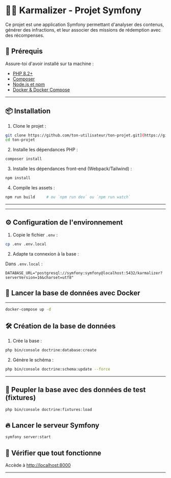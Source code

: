 # 🧘‍♂️ Karmalizer - Projet Symfony

Ce projet est une application Symfony permettant d'analyser des contenus, générer des infractions, et leur associer des missions de rédemption avec des récompenses.

## 🚀 Prérequis

Assure-toi d'avoir installé sur ta machine :

- [PHP 8.2+](https://www.php.net/)
- [Composer](https://getcomposer.org/)
- [Node.js et npm](https://nodejs.org/)
- [Docker & Docker Compose](https://www.docker.com/)

---

## 📦 Installation

1. Clone le projet :

```bash
git clone https://github.com/ton-utilisateur/ton-projet.git](https://github.com/rosves/Karmalizer.git
cd ton-projet
```

2. Installe les dépendances PHP :

```bash
composer install
```

3. Installe les dépendances front-end (Webpack/Tailwind) :

```bash
npm install
```

4. Compile les assets :

```bash
npm run build     # ou `npm run dev` ou `npm run watch`
```

---

---

## ⚙️ Configuration de l'environnement

1. Copie le fichier `.env` :

```bash
cp .env .env.local
```

2. Adapte ta connexion à la base :

Dans `.env.local` :

```dotenv
DATABASE_URL="postgresql://symfony:symfony@localhost:5432/karmalizer?serverVersion=16&charset=utf8"
```

## 🐳 Lancer la base de données avec Docker

---


```bash
docker-compose up -d
```

## 🛠️ Création de la base de données

1. Crée la base :

```bash
php bin/console doctrine:database:create
```

2. Génère le schéma :

```bash
php bin/console doctrine:schema:update --force
```

---

## 🌱 Peupler la base avec des données de test (fixtures)

```bash
php bin/console doctrine:fixtures:load
```

## 🔥 Lancer le serveur Symfony

```bash
symfony server:start
```

## 🧪 Vérifier que tout fonctionne

Accède à [http://localhost:8000](http://localhost:8000)

---





